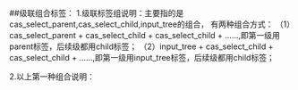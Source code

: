 ##级联组合标签：
1.级联标签组说明：主要指的是cas_select_parent,cas_select_child,input_tree的组合，
有两种组合方式：
（1）cas_select_parent + cas_select_child + cas_select_child + ......,即第一级用parent标签，后续级都用child标签；
（2）input_tree + cas_select_child + cas_select_child + ......,即第一级用input_tree标签，后续级都用child标签；

2.以上第一种组合说明：


